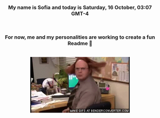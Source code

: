 


<div align="center">
<h3 >My name is Sofia and today is Saturday, 16 October, 03:07 GMT-4</h3><br>
<h3 >For now, me and my personalities are working to create a fun Readme 👋
</h3><br>
<img src='img/dwight.gif' alt='working...'/>
</div>

